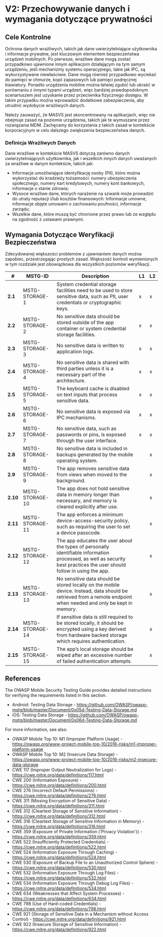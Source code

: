 # V2: Przechowywanie danych i wymagania dotyczące prywatności

## Cele Kontrolne

Ochrona danych wrażliwych, takich jak dane uwierzytelniające użytkownika i informacje prywatne, jest kluczowym elementem bezpieczeństwa urządzeń mobilnych. Po pierwsze, wrażliwe dane mogą zostać przypadkowo ujawnione innym aplikacjom działającym na tym samym urządzeniu, jeśli mechanizmy systemu operacyjnego, takie jak IPC, są wykorzystywane niewłaściwie. Dane mogą również przypadkowo wyciekać do pamięci w chmurze, kopii zapasowych lub pamięci podręcznej klawiatury. Ponadto urządzenia mobilne można łatwiej zgubić lub ukraść w porównaniu z innymi typami urządzeń, więc bardziej prawdopodobnym scenariuszem jest uzyskanie przez przeciwnika fizycznego dostępu. W takim przypadku można wprowadzić dodatkowe zabezpieczenia, aby utrudnić wydobycie wrażliwych danych.

Należy zauważyć, że MASVS jest skoncentrowany na aplikacjach, więc nie obejmuje zasad na poziomie urządzenia, takich jak te wymuszane przez rozwiązania MDM. Zachęcamy do korzystania z takich zasad w kontekście korporacyjnym w celu dalszego zwiększenia bezpieczeństwa danych.

### Definicja Wrażliwych Danych 

Dane wrażliwe w kontekście MASVS dotyczą zarówno danych uwierzytelniających użytkownika, jak i wszelkich innych danych uważanych za wrażliwe w danym kontekście, takich jak:

- Informacje umożliwiające identyfikację osoby (PII), które można wykorzystać do kradzieży tożsamości: numery ubezpieczenia społecznego, numery kart kredytowych, numery kont bankowych, informacje o stanie zdrowia;
- Wysoce wrażliwe dane, których narażenie na szwank może prowadzić do utraty reputacji i/lub kosztów finansowych: Informacje umowne, informacje objęte umowami o zachowaniu poufności, informacje zarządu;
- Wszelkie dane, które muszą być chronione przez prawo lub ze względu na zgodność z ustawami prawnymi.

## Wymagania Dotyczące Weryfikacji Bezpieczeństwa

Zdecydowanej większości problemów z ujawnianiem danych można zapobiec, przestrzegając prostych zasad. Większość kontroli wymienionych w tym rozdziale jest obowiązkowa dla wszystkich poziomów weryfikacji.

| # | MSTG-ID | Description | L1 | L2 |
| -- | ---------- | ---------------------- | - | - |
| **2.1** | MSTG-STORAGE-1 | System credential storage facilities need to be used to store sensitive data, such as PII, user credentials or cryptographic keys. | x | x |
| **2.2** | MSTG-STORAGE-2 | No sensitive data should be stored outside of the app container or system credential storage facilities. | x | x |
| **2.3** | MSTG-STORAGE-3 | No sensitive data is written to application logs. | x | x |
| **2.4** | MSTG-STORAGE-4 | No sensitive data is shared with third parties unless it is a necessary part of the architecture. | x | x |
| **2.5** | MSTG-STORAGE-5 | The keyboard cache is disabled on text inputs that process sensitive data. | x | x |
| **2.6** | MSTG-STORAGE-6 | No sensitive data is exposed via IPC mechanisms. | x | x |
| **2.7** | MSTG-STORAGE-7 | No sensitive data, such as passwords or pins, is exposed through the user interface. | x | x |
| **2.8** | MSTG-STORAGE-8 | No sensitive data is included in backups generated by the mobile operating system. |   | x |
| **2.9** | MSTG-STORAGE-9 | The app removes sensitive data from views when moved to the background. |  | x |
| **2.10** | MSTG-STORAGE-10 | The app does not hold sensitive data in memory longer than necessary, and memory is cleared explicitly after use. |  | x |
| **2.11** | MSTG-STORAGE-11 | The app enforces a minimum device-access-security policy, such as requiring the user to set a device passcode. |  | x |
| **2.12** | MSTG-STORAGE-12 | The app educates the user about the types of personally identifiable information processed, as well as security best practices the user should follow in using the app. |  | x |
| **2.13** | MSTG-STORAGE-13 | No sensitive data should be stored locally on the mobile device. Instead, data should be retrieved from a remote endpoint when needed and only be kept in memory. |  | x |
| **2.14** | MSTG-STORAGE-14 | If sensitive data is still required to be stored locally, it should be encrypted using a key derived from hardware backed storage which requires authentication. |  | x |
| **2.15** | MSTG-STORAGE-15 | The app’s local storage should be wiped after an excessive number of failed authentication attempts. |  | x |

## References

The OWASP Mobile Security Testing Guide provides detailed instructions for verifying the requirements listed in this section.

- Android: Testing Data Storage - <https://github.com/OWASP/owasp-mstg/blob/master/Document/0x05d-Testing-Data-Storage.md>
- iOS: Testing Data Storage - <https://github.com/OWASP/owasp-mstg/blob/master/Document/0x06d-Testing-Data-Storage.md>

For more information, see also:

- OWASP Mobile Top 10: M1 (Improper Platform Usage) - <https://owasp.org/www-project-mobile-top-10/2016-risks/m1-improper-platform-usage>
- OWASP Mobile Top 10: M2 (Insecure Data Storage) - <https://owasp.org/www-project-mobile-top-10/2016-risks/m2-insecure-data-storage>
- CWE 117 (Improper Output Neutralization for Logs) - <https://cwe.mitre.org/data/definitions/117.html>
- CWE 200 (Information Exposure) - <https://cwe.mitre.org/data/definitions/200.html>
- CWE 276 (Incorrect Default Permissions) - <https://cwe.mitre.org/data/definitions/276.html>
- CWE 311 (Missing Encryption of Sensitive Data) - <https://cwe.mitre.org/data/definitions/311.html>
- CWE 312 (Cleartext Storage of Sensitive Information) - <https://cwe.mitre.org/data/definitions/312.html>
- CWE 316 (Cleartext Storage of Sensitive Information in Memory) - <https://cwe.mitre.org/data/definitions/316.html>
- CWE 359 (Exposure of Private Information ('Privacy Violation')) - <https://cwe.mitre.org/data/definitions/359.html>
- CWE 522 (Insufficiently Protected Credentials) - <https://cwe.mitre.org/data/definitions/522.html>
- CWE 524 (Information Exposure Through Caching) - <https://cwe.mitre.org/data/definitions/524.html>
- CWE 530 (Exposure of Backup File to an Unauthorized Control Sphere) - <https://cwe.mitre.org/data/definitions/530.html>
- CWE 532 (Information Exposure Through Log Files) - <https://cwe.mitre.org/data/definitions/532.html>
- CWE 534 (Information Exposure Through Debug Log Files) - <https://cwe.mitre.org/data/definitions/534.html>
- CWE 634 (Weaknesses that Affect System Processes) - <https://cwe.mitre.org/data/definitions/634.html>
- CWE 798 (Use of Hard-coded Credentials) - <https://cwe.mitre.org/data/definitions/798.html>
- CWE 921 (Storage of Sensitive Data in a Mechanism without Access Control) - <https://cwe.mitre.org/data/definitions/921.html>
- CWE 922 (Insecure Storage of Sensitive Information) - <https://cwe.mitre.org/data/definitions/922.html>
